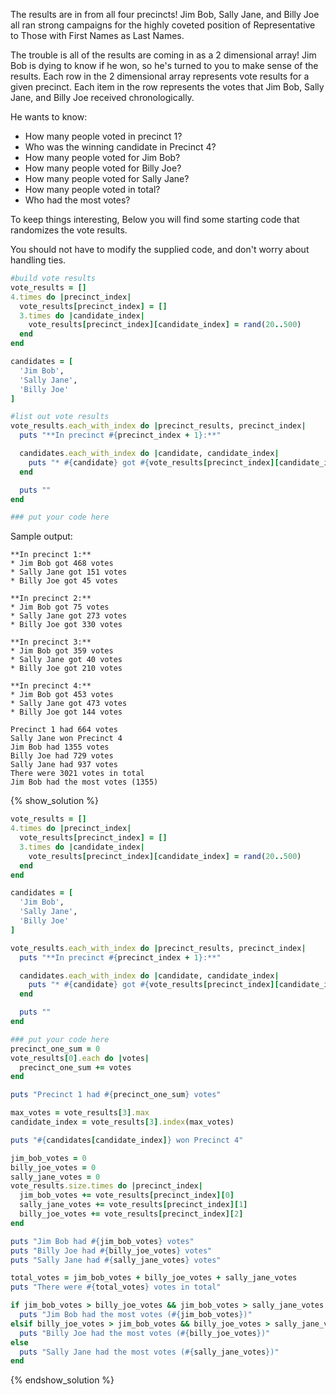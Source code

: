 The results are in from all four precincts!
Jim Bob, Sally Jane, and Billy Joe all ran strong campaigns for
the highly coveted position of Representative to Those with First Names as Last Names.

The trouble is all of the results are coming in as a 2 dimensional array!
Jim Bob is dying to know if he won, so he's turned to you to make sense of the results.
Each row in the 2 dimensional array represents vote results for a
given precinct. Each item in the row represents the votes that Jim Bob,
Sally Jane, and Billy Joe received chronologically.

He wants to know:

* How many people voted in precinct 1?
* Who was the winning candidate in Precinct 4?
* How many people voted for Jim Bob?
* How many people voted for Billy Joe?
* How many people voted for Sally Jane?
* How many people voted in total?
* Who had the most votes?

To keep things interesting, Below you will find some starting code that randomizes the vote results.

You should not have to modify the supplied code,
and don't worry about handling ties.

```ruby
#build vote results
vote_results = []
4.times do |precinct_index|
  vote_results[precinct_index] = []
  3.times do |candidate_index|
    vote_results[precinct_index][candidate_index] = rand(20..500)
  end
end

candidates = [
  'Jim Bob',
  'Sally Jane',
  'Billy Joe'
]

#list out vote results
vote_results.each_with_index do |precinct_results, precinct_index|
  puts "**In precinct #{precinct_index + 1}:**"

  candidates.each_with_index do |candidate, candidate_index|
    puts "* #{candidate} got #{vote_results[precinct_index][candidate_index]} votes"
  end

  puts ""
end

### put your code here
```

Sample output:

```no-highlight
**In precinct 1:**
* Jim Bob got 468 votes
* Sally Jane got 151 votes
* Billy Joe got 45 votes

**In precinct 2:**
* Jim Bob got 75 votes
* Sally Jane got 273 votes
* Billy Joe got 330 votes

**In precinct 3:**
* Jim Bob got 359 votes
* Sally Jane got 40 votes
* Billy Joe got 210 votes

**In precinct 4:**
* Jim Bob got 453 votes
* Sally Jane got 473 votes
* Billy Joe got 144 votes

Precinct 1 had 664 votes
Sally Jane won Precinct 4
Jim Bob had 1355 votes
Billy Joe had 729 votes
Sally Jane had 937 votes
There were 3021 votes in total
Jim Bob had the most votes (1355)
```

{% show_solution %}
```ruby
vote_results = []
4.times do |precinct_index|
  vote_results[precinct_index] = []
  3.times do |candidate_index|
    vote_results[precinct_index][candidate_index] = rand(20..500)
  end
end

candidates = [
  'Jim Bob',
  'Sally Jane',
  'Billy Joe'
]

vote_results.each_with_index do |precinct_results, precinct_index|
  puts "**In precinct #{precinct_index + 1}:**"

  candidates.each_with_index do |candidate, candidate_index|
    puts "* #{candidate} got #{vote_results[precinct_index][candidate_index]} votes"
  end

  puts ""
end

### put your code here
precinct_one_sum = 0
vote_results[0].each do |votes|
  precinct_one_sum += votes
end

puts "Precinct 1 had #{precinct_one_sum} votes"

max_votes = vote_results[3].max
candidate_index = vote_results[3].index(max_votes)

puts "#{candidates[candidate_index]} won Precinct 4"

jim_bob_votes = 0
billy_joe_votes = 0
sally_jane_votes = 0
vote_results.size.times do |precinct_index|
  jim_bob_votes += vote_results[precinct_index][0]
  sally_jane_votes += vote_results[precinct_index][1]
  billy_joe_votes += vote_results[precinct_index][2]
end

puts "Jim Bob had #{jim_bob_votes} votes"
puts "Billy Joe had #{billy_joe_votes} votes"
puts "Sally Jane had #{sally_jane_votes} votes"

total_votes = jim_bob_votes + billy_joe_votes + sally_jane_votes
puts "There were #{total_votes} votes in total"

if jim_bob_votes > billy_joe_votes && jim_bob_votes > sally_jane_votes
  puts "Jim Bob had the most votes (#{jim_bob_votes})"
elsif billy_joe_votes > jim_bob_votes && billy_joe_votes > sally_jane_votes
  puts "Billy Joe had the most votes (#{billy_joe_votes})"
else
  puts "Sally Jane had the most votes (#{sally_jane_votes})"
end
```
{% endshow_solution %}
